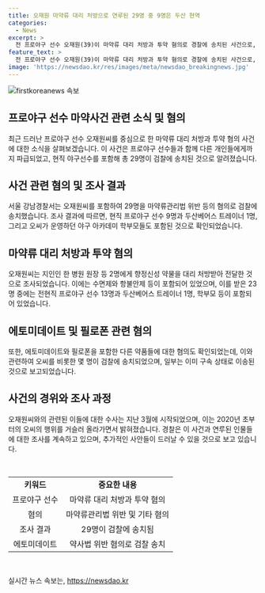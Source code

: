 ```yaml
---
title: 오재원 마약류 대리 처방으로 연루된 29명 중 9명은 두산 현역
categories:
  - News
excerpt: >
  전 프로야구 선수 오재원(39)이 마약류 대리 처방과 투약 혐의로 경찰에 송치된 사건으로, 이에 연루된 29명 가운데 두산베어스 선수 9명이 확인됐다. 현직 야구선수뿐 아니라 학부모와 병원장, 사업가 등 다양한 계층이 포함돼 불법 활동이 의심된다. 이는 오재원이 운영한 야구 아카데미에서 비롯된 것으로 보이며, 병원장과 사업가 등도 검찰에 송치됐다. 이 사건은 프로야구계뿐 아니라 사회적 파장을 일으킬 것으로 보인다.
feature_text: >
  전 프로야구 선수 오재원(39)이 마약류 대리 처방과 투약 혐의로 경찰에 송치된 사건으로, 이에 연루된 29명 가운데 두산베어스 선수 9명이 확인됐다. 현직 야구선수뿐 아니라 학부모와 병원장, 사업가 등 다양한 계층이 포함돼 불법 활동이 의심된다. 이는 오재원이 운영한 야구 아카데미에서 비롯된 것으로 보이며, 병원장과 사업가 등도 검찰에 송치됐다. 이 사건은 프로야구계뿐 아니라 사회적 파장을 일으킬 것으로 보인다.
image: 'https://newsdao.kr/res/images/meta/newsdao_breakingnews.jpg'
---
```


<p><img src="https://newsdao.kr/res/images/meta/newsdao_breakingnews.jpg" alt="firstkoreanews 속보" /></p>

<h2 data-ke-size="size26">프로야구 선수 마약사건 관련 소식 및 혐의</h2>

<p data-ke-size="size16">최근 드러난 프로야구 선수 오재원씨를 중심으로 한 마약류 대리 처방과 투약 혐의 사건에 대한 소식을 살펴보겠습니다. 이 사건은 프로야구 선수들과 함께 다른 개인들에게까지 파급되었고, 현직 야구선수를 포함해 총 29명이 검찰에 송치된 것으로 알려졌습니다.</p>

<h2 data-ke-size="size24">사건 관련 혐의 및 조사 결과</h2>

<p data-ke-size="size16">서울 강남경찰서는 오재원씨를 포함하여 29명을 마약류관리법 위반 등의 혐의로 검찰에 송치했습니다. 조사 결과에 따르면, 현직 프로야구 선수 9명과 두산베어스 트레이너 1명, 그리고 오씨가 운영하던 야구 아카데미 학부모들도 포함된 것으로 확인되었습니다.</p>

<h2 data-ke-size="size24">마약류 대리 처방과 투약 혐의</h2>

<p data-ke-size="size16">오재원씨는 지인인 한 병원 원장 등 2명에게 향정신성 약물을 대리 처방받아 전달한 것으로 조사되었습니다. 이에는 수면제와 항불안제 등이 포함되어 있었으며, 이를 받은 23명 중에는 전현직 프로야구 선수 13명과 두산베어스 트레이너 1명, 학부모 등이 포함되어 있었습니다.</p>

<h2 data-ke-size="size24">에토미데이트 및 필로폰 관련 혐의</h2>

<p data-ke-size="size16">또한, 에토미데이트와 필로폰을 포함한 다른 약품들에 대한 혐의도 확인되었는데, 이와 관련하여 오씨를 비롯한 몇 명이 검찰에 송치되었으며, 일부는 이미 구속 상태로 이송된 것으로 보고되었습니다.</p>

<h2 data-ke-size="size24">사건의 경위와 조사 과정</h2>

<p data-ke-size="size16">오재원씨와의 관련된 이들에 대한 수사는 지난 3월에 시작되었으며, 이는 2020년 초부터의 오씨의 행위를 거슬러 올라가면서 밝혀졌습니다. 경찰은 이 사건과 연루된 인물들에 대한 조사를 계속하고 있으며, 추가적인 사안들이 드러날 수 있을 것으로 보고 있습니다.</p>

<p data-ke-size="size16">&nbsp;</p>

<table>
    <tbody>
        <tr>
            <td style="text-align: center; height: 17px;"><b>키워드</b></td>
            <td style="text-align: center; height: 17px;"><b>중요한 내용</b></td>
        </tr>
        <tr>
            <td style="text-align: center; height: 17px;">프로야구 선수</td>
            <td style="text-align: center; height: 17px;">마약류 대리 처방과 투약 혐의</td>
        </tr>
        <tr>
            <td style="text-align: center; height: 17px;">혐의</td>
            <td style="text-align: center; height: 17px;">마약류관리법 위반 및 기타 혐의</td>
        </tr>
        <tr>
            <td style="text-align: center; height: 17px;">조사 결과</td>
            <td style="text-align: center; height: 17px;">29명이 검찰에 송치됨</td>
        </tr>
        <tr>
            <td style="text-align: center; height: 17px;">에토미데이트</td>
            <td style="text-align: center; height: 17px;">약사법 위반 혐의로 검찰 송치</td>
        </tr>
    </tbody>
</table>

<p data-ke-size="size16">&nbsp;</p>
실시간 뉴스 속보는, <a href="https://newsdao.kr" rel="dofollow">https://newsdao.kr</a>


